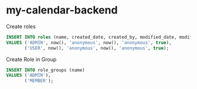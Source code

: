 # my-calendar-backend

Create roles

```sql
INSERT INTO roles (name, created_date, created_by, modified_date, modified_by, is_active)
VALUES ('ADMIN', now(), 'anonymous', now(), 'anonymous', true),
       ('USER', now(), 'anonymous', now(), 'anonymous', true);
```

Create Role in Group

```sql
INSERT INTO role_groups (name)
VALUES ('ADMIN'),
       ('MEMBER');
```